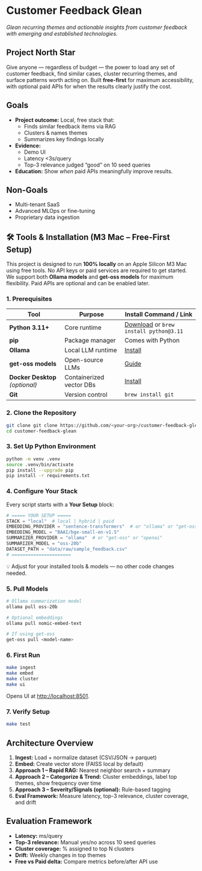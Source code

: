 # Customer Feedback Glean
*Glean recurring themes and actionable insights from customer feedback with emerging and established technologies.*

## Project North Star
Give anyone — regardless of budget — the power to load any set of customer feedback, find similar cases, cluster recurring themes, and surface patterns worth acting on.
Built **free-first** for maximum accessibility, with optional paid APIs for when the results clearly justify the cost.

## Goals
- **Project outcome:** Local, free stack that:
  - Finds similar feedback items via RAG
  - Clusters & names themes
  - Summarizes key findings locally
- **Evidence:**
  - Demo UI
  - Latency <3s/query
  - Top-3 relevance judged “good” on 10 seed queries
- **Education:** Show *when* paid APIs meaningfully improve results.

## Non-Goals
- Multi-tenant SaaS
- Advanced MLOps or fine-tuning
- Proprietary data ingestion

## 🛠 Tools & Installation (M3 Mac – Free-First Setup)
This project is designed to run **100% locally** on an Apple Silicon M3 Mac using free tools. No API keys or paid services are required to get started.
We support both **Ollama models** and **get-oss models** for maximum flexibility. Paid APIs are optional and can be enabled later.

### 1. Prerequisites
| Tool | Purpose | Install Command / Link |
|------|---------|------------------------|
| **Python 3.11+** | Core runtime | [Download](https://www.python.org/downloads/) or `brew install python@3.11` |
| **pip** | Package manager | Comes with Python |
| **Ollama** | Local LLM runtime | [Install](https://ollama.com/download) |
| **get-oss models** | Open-source LLMs | [Guide](https://github.com/get-oss/) |
| **Docker Desktop** *(optional)* | Containerized vector DBs | [Install](https://www.docker.com/products/docker-desktop/) |
| **Git** | Version control | `brew install git` |

### 2. Clone the Repository
```bash
git clone git clone https://github.com/<your-org>/customer-feedback-glean.git
cd customer-feedback-glean
```

### 3. Set Up Python Environment
```bash
python -m venv .venv
source .venv/bin/activate
pip install --upgrade pip
pip install -r requirements.txt
```

### 4. Configure Your Stack
Every script starts with a **Your Setup** block:
```python
# ===== YOUR SETUP =====
STACK = "local"  # local | hybrid | paid
EMBEDDING_PROVIDER = "sentence-transformers"  # or "ollama" or "get-oss"
EMBEDDING_MODEL = "BAAI/bge-small-en-v1.5"
SUMMARIZER_PROVIDER = "ollama"  # or "get-oss" or "openai"
SUMMARIZER_MODEL = "oss-20b"
DATASET_PATH = "data/raw/sample_feedback.csv"
# ======================
```
💡 Adjust for your installed tools & models — no other code changes needed.

### 5. Pull Models
```bash
# Ollama summarization model
ollama pull oss-20b

# Optional embeddings
ollama pull nomic-embed-text

# If using get-oss
get-oss pull <model-name>
```

### 6. First Run
```bash
make ingest
make embed
make cluster
make ui
```
Opens UI at [http://localhost:8501](http://localhost:8501).

### 7. Verify Setup
```bash
make test
```

## Architecture Overview
1. **Ingest:** Load + normalize dataset (CSV/JSON → parquet)
2. **Embed:** Create vector store (FAISS local by default)
3. **Approach 1 – Rapid RAG:** Nearest neighbor search + summary
4. **Approach 2 – Categorize & Trend:** Cluster embeddings, label top themes, show frequency over time
5. **Approach 3 – Severity/Signals (optional):** Rule-based tagging
6. **Eval Framework:** Measure latency, top-3 relevance, cluster coverage, and drift

## Evaluation Framework
- **Latency:** ms/query
- **Top-3 relevance:** Manual yes/no across 10 seed queries
- **Cluster coverage:** % assigned to top N clusters
- **Drift:** Weekly changes in top themes
- **Free vs Paid delta:** Compare metrics before/after API use

